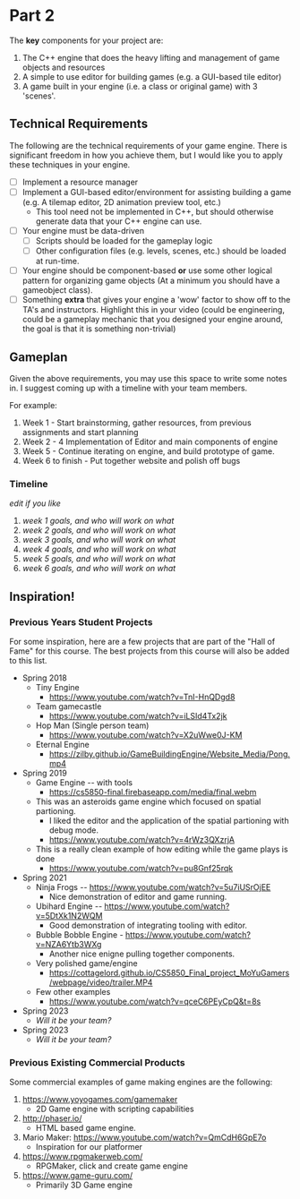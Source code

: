 # Part 2

The **key** components for your project are:

1. The C++ engine that does the heavy lifting and management of game objects and resources
2. A simple to use editor for building games (e.g. a GUI-based tile editor)
3. A game built in your engine (i.e. a class or original game) with 3 'scenes'.

## Technical Requirements

The following are the technical requirements of your game engine. There is significant freedom in how you achieve them, but I would like you to apply these techniques in your engine.

- [ ] Implement a resource manager
- [ ] Implement a GUI-based editor/environment for assisting building a game (e.g. A tilemap editor, 2D animation preview tool, etc.)
	- This tool need not be implemented in C++, but should otherwise generate data that your C++ engine can use.
- [ ] Your engine must be data-driven
  - [ ] Scripts should be loaded for the gameplay logic
  - [ ] Other configuration files (e.g. levels, scenes, etc.) should be loaded at run-time.
- [ ] Your engine should be component-based **or** use some other logical pattern for organizing game objects (At a minimum you should have a gameobject class).
- [ ] Something **extra** that gives your engine a 'wow' factor to show off to the TA's and instructors. Highlight this in your video (could be engineering, could be a gameplay mechanic that you designed your engine around, the goal is that it is something non-trivial)

## Gameplan

Given the above requirements, you may use this space to write some notes in. I suggest coming up with a timeline with your team members.

For example:

1. Week 1 - Start brainstorming, gather resources, from previous assignments and start planning
3. Week 2 - 4 Implementation of Editor and main components of engine
4. Week 5 - Continue iterating on engine, and build prototype of game.
5. Week 6 to finish - Put together website and polish off bugs

### Timeline

*edit if you like*

1. *week 1 goals, and who will work on what*
2. *week 2 goals, and who will work on what*
3. *week 3 goals, and who will work on what*
4. *week 4 goals, and who will work on what*
5. *week 5 goals, and who will work on what*
6. *week 6 goals, and who will work on what*

## Inspiration!

### Previous Years Student Projects
For some inspiration, here are a few projects that are part of the "Hall of Fame" for this course. The best projects from this course will also be added to this list.

* Spring 2018
	* Tiny Engine
		* https://www.youtube.com/watch?v=TnI-HnQDgd8
	* Team gamecastle 
		* https://www.youtube.com/watch?v=iLSId4Tx2jk
	* Hop Man (Single person team)
	 	* https://www.youtube.com/watch?v=X2uWwe0J-KM
	* Eternal Engine
	 	* https://zilby.github.io/GameBuildingEngine/Website_Media/Pong.mp4
* Spring 2019
	* Game Engine -- with tools
		* https://cs5850-final.firebaseapp.com/media/final.webm
	* This was an asteroids game engine which focused on spatial partioning.
		* I liked the editor and the application of the spatial partioning with debug mode.
		* https://www.youtube.com/watch?v=4rWz3QXzrjA
	* This is a really clean example of how editing while the game plays is done
		* https://www.youtube.com/watch?v=pu8Gnf25rqk
* Spring 2021
	* Ninja Frogs -- https://www.youtube.com/watch?v=5u7iUSrOjEE
		* Nice demonstration of editor and game running. 
	* Ubihard Engine -- https://www.youtube.com/watch?v=5DtXk1N2WQM
		* Good demonstration of integrating tooling with editor.
	* Bubble Bobble Engine - https://www.youtube.com/watch?v=NZA6Ytb3WXg
		* Another nice enigne pulling together components.
	* Very polished game/engine
		* https://cottagelord.github.io/CS5850_Final_project_MoYuGamers/webpage/video/trailer.MP4
	* Few other examples
		* https://www.youtube.com/watch?v=qceC6PEyCpQ&t=8s
* Spring 2023
	* *Will it be your team?*
 * Spring 2023
	* *Will it be your team?*

### Previous Existing Commercial Products

Some commercial examples of game making engines are the following:

1. https://www.yoyogames.com/gamemaker
	* 2D Game engine with scripting capabilities
2. http://phaser.io/
 	* HTML based game engine.
3. Mario Maker: https://www.youtube.com/watch?v=QmCdH6GpE7o
	* Inspiration for our platformer
4. https://www.rpgmakerweb.com/
	* RPGMaker, click and create game engine
5. https://www.game-guru.com/
	* Primarily 3D Game engine
